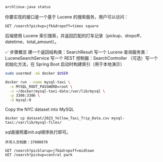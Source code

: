 ```bash
archlinux-java status
```

你要实现的接口是一个基于 Lucene 的搜索服务，用户可以访问：
```
GET /search?pickup=jfk&dropoff=times square
```
后端使用 Lucene 索引搜索，并返回匹配的打车记录（pickup、dropoff、datetime、total_amount）。

✅ 步骤概览
建一个返回结构类：SearchResult
写一个 Lucene 查询服务类：LuceneSearchService
写一个 REST 控制器：SearchController
（可选）写一个初始化方法，在 Spring Boot 启动时构建索引（用于本地演示）


```bash
sudo usermod -aG docker $USER
```
```bash
docker run --name mysql-taxi \
  -e MYSQL_ROOT_PASSWORD=root \
  -v ~/docker/mysql-taxi-data:/var/lib/mysql \
  -p 3306:3306 \
  -d mysql:8
```

Copy the NYC dataset into MySQL
```
docker cp dataset/2023_Yellow_Taxi_Trip_Data.csv mysql-taxi:/var/lib/mysql-files/
```
sql直接照着init.sql顺序执行即可。

```
共写入文档数：37000870
```

```
GET /search?picklarup=jfk&dropoff=midtown
GET /search?pickup=central park
```